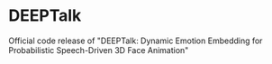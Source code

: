 # DEEPTalk
Official code release of "DEEPTalk: Dynamic Emotion Embedding for Probabilistic Speech-Driven 3D Face Animation"
